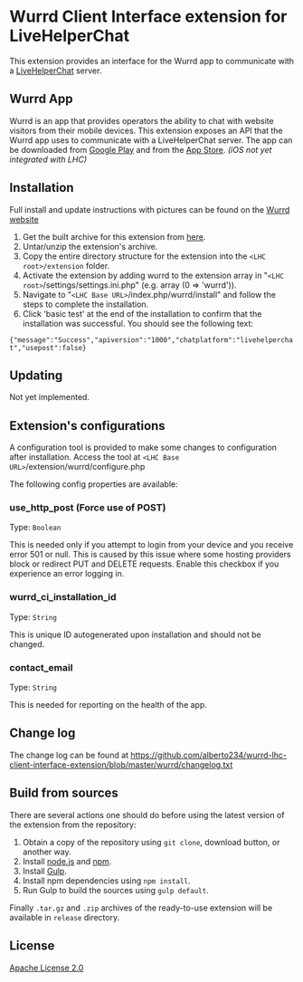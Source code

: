 # Wurrd Client Interface extension for LiveHelperChat

This extension provides an interface for the Wurrd app to communicate with a [LiveHelperChat](https://livehelperchat.com) server.


## Wurrd App

Wurrd is an app that provides operators the ability to chat with website visitors from their mobile devices. This extension exposes an API that the Wurrd app uses to communicate with a LiveHelperChat server. The app can be downloaded from [Google Play](https://play.google.com/store/apps/details?id=com.scalior.wurrd) and from the [App Store](https://itunes.apple.com/us/app/wurrd/id1017128684?mt=8). _(iOS not yet integrated with LHC)_


## Installation
Full install and update instructions with pictures can be found on the [Wurrd website](http://wurrdapp.com/how-to-install-the-livehelperchat-extension/)

1. Get the built archive for this extension from [here](http://wurrdapp.com/get-it-now).
1. Untar/unzip the extension's archive.
1. Copy the entire directory structure for the extension into the `<LHC root>/extension`  folder.
1. Activate the extension by adding wurrd to the extension array in "`<LHC root>`/settings/settings.ini.php" (e.g. array (0 => 'wurrd')).
1. Navigate to "`<LHC Base URL>`/index.php/wurrd/install" and follow the steps to complete the installation.
1. Click 'basic test' at the end of the installation to confirm that the installation was successful. You should see the following text:

`
{"message":"Success","apiversion":"1000","chatplatform":"livehelperchat","usepost":false}
`


## Updating

Not yet implemented.


## Extension's configurations

A configuration tool is provided to make some changes to configuration after installation. 
Access the tool at `<LHC Base URL>`/extension/wurrd/configure.php

The following config properties are available:

### use_http_post (Force use of POST)

Type: `Boolean`

This is needed only if you attempt to login from your device and you receive error 501 or null. This is caused by this issue where some hosting providers block or redirect PUT and DELETE requests. Enable this checkbox if you experience an error logging in. 

### wurrd_ci_installation_id

Type: `String`

This is unique ID autogenerated upon installation and should not be changed.

### contact_email

Type: `String`

This is needed for reporting on the health of the app. 



## Change log
The change log can be found at https://github.com/alberto234/wurrd-lhc-client-interface-extension/blob/master/wurrd/changelog.txt




## Build from sources

There are several actions one should do before using the latest version of the extension from the repository:

1. Obtain a copy of the repository using `git clone`, download button, or another way.
2. Install [node.js](http://nodejs.org/) and [npm](https://www.npmjs.org/).
3. Install [Gulp](http://gulpjs.com/).
4. Install npm dependencies using `npm install`.
5. Run Gulp to build the sources using `gulp default`.

Finally `.tar.gz` and `.zip` archives of the ready-to-use extension will be available in `release` directory.


## License

[Apache License 2.0](http://www.apache.org/licenses/LICENSE-2.0.html)
